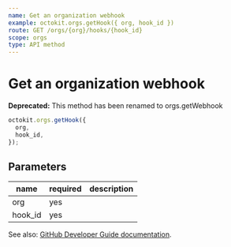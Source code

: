 ```yaml
---
name: Get an organization webhook
example: octokit.orgs.getHook({ org, hook_id })
route: GET /orgs/{org}/hooks/{hook_id}
scope: orgs
type: API method
---
```


# Get an organization webhook

**Deprecated:** This method has been renamed to orgs.getWebhook

```js
octokit.orgs.getHook({
  org,
  hook_id,
});
```

## Parameters

<table>
  <thead>
    <tr>
      <th>name</th>
      <th>required</th>
      <th>description</th>
    </tr>
  </thead>
  <tbody>
    <tr><td>org</td><td>yes</td><td>

</td></tr>
<tr><td>hook_id</td><td>yes</td><td>

</td></tr>
  </tbody>
</table>

See also: [GitHub Developer Guide documentation](https://developer.github.com/v3/orgs/hooks/#get-an-organization-webhook).

